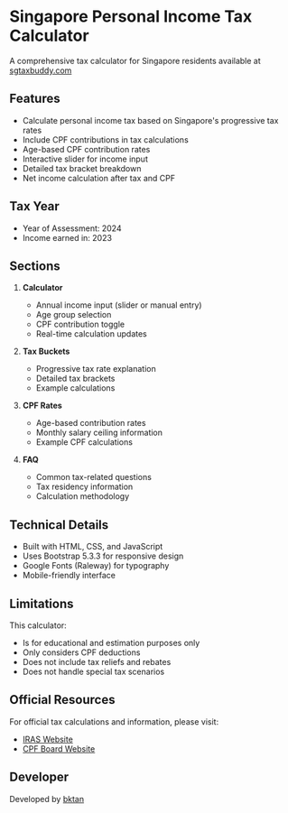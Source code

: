 # Singapore Personal Income Tax Calculator

A comprehensive tax calculator for Singapore residents available at [sgtaxbuddy.com](https://sgtaxbuddy.com)

## Features

- Calculate personal income tax based on Singapore's progressive tax rates
- Include CPF contributions in tax calculations
- Age-based CPF contribution rates
- Interactive slider for income input
- Detailed tax bracket breakdown
- Net income calculation after tax and CPF

## Tax Year

- Year of Assessment: 2024
- Income earned in: 2023

## Sections

1. **Calculator**
   - Annual income input (slider or manual entry)
   - Age group selection
   - CPF contribution toggle
   - Real-time calculation updates

2. **Tax Buckets**
   - Progressive tax rate explanation
   - Detailed tax brackets
   - Example calculations

3. **CPF Rates**
   - Age-based contribution rates
   - Monthly salary ceiling information
   - Example CPF calculations

4. **FAQ**
   - Common tax-related questions
   - Tax residency information
   - Calculation methodology

## Technical Details

- Built with HTML, CSS, and JavaScript
- Uses Bootstrap 5.3.3 for responsive design
- Google Fonts (Raleway) for typography
- Mobile-friendly interface

## Limitations

This calculator:
- Is for educational and estimation purposes only
- Only considers CPF deductions
- Does not include tax reliefs and rebates
- Does not handle special tax scenarios

## Official Resources

For official tax calculations and information, please visit:
- [IRAS Website](https://www.iras.gov.sg)
- [CPF Board Website](https://www.cpf.gov.sg)

## Developer

Developed by [bktan](https://bktan.co/)


